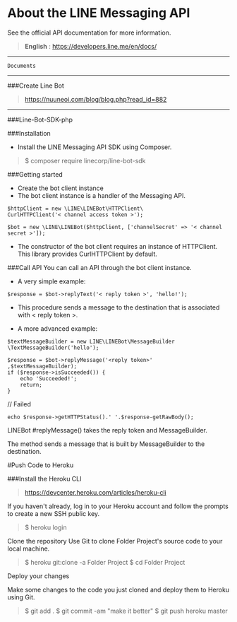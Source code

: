 About the LINE Messaging API
===================

See the official API documentation for more information.
> **English** : https://developers.line.me/en/docs/

----------
	Documents
-------------

###Create Line Bot
> https://nuuneoi.com/blog/blog.php?read_id=882 

----------

###Line-Bot-SDK-php

###Installation
- Install the LINE Messaging API SDK using Composer.
>$ composer require linecorp/line-bot-sdk

###Getting started
- Create the bot client instance
- The bot client instance is a handler of the Messaging API.

``` 
$httpClient = new \LINE\LINEBot\HTTPClient\
CurlHTTPClient('< channel access token >');

$bot = new \LINE\LINEBot($httpClient, ['channelSecret' => '< channel secret >']);
```
- The constructor of the bot client requires an instance of HTTPClient. This library provides CurlHTTPClient by default.

###Call API
You can call an API through the bot client instance.

- A very simple example:
```
$response = $bot->replyText('< reply token >', 'hello!');
```

- This procedure sends a message to the destination that is associated with < reply token >.

- A more advanced example:

```
$textMessageBuilder = new LINE\LINEBot\MessageBuilder
\TextMessageBuilder('hello');

$response = $bot->replyMessage('<reply token>'
,$textMessageBuilder);
if ($response->isSucceeded()) {
    echo 'Succeeded!';
    return;
}
```

// Failed
```
echo $response->getHTTPStatus().' '.$response-getRawBody();
```
LINEBot #replyMessage() takes the reply token and MessageBuilder. 

The method sends a message that is built by MessageBuilder to the destination.


#Push Code to Heroku

###Install the Heroku CLI
>https://devcenter.heroku.com/articles/heroku-cli

If you haven't already, log in to your Heroku account and follow the prompts to create a new SSH public key.

>$ heroku login

Clone the repository
Use Git to clone Folder Project's source code to your local machine.

>\$ heroku git:clone -a Folder Project
>$ cd Folder Project

Deploy your changes

Make some changes to the code you just cloned and deploy them to Heroku using Git.

>\$ git add .
>\$ git commit -am "make it better"
>$ git push heroku master